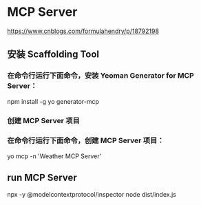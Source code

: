 # MCP Server
https://www.cnblogs.com/formulahendry/p/18792198

## 安装 Scaffolding Tool
### 在命令行运行下面命令，安装 Yeoman Generator for MCP Server：

npm install -g yo generator-mcp
### 创建 MCP Server 项目
### 在命令行运行下面命令，创建 MCP Server 项目：

yo mcp -n 'Weather MCP Server'

## run MCP Server

npx -y @modelcontextprotocol/inspector node dist/index.js